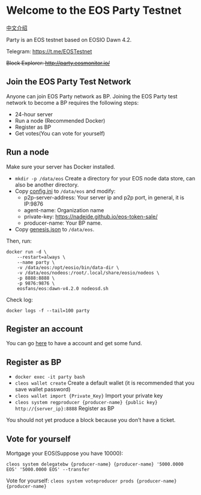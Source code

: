 # Welcome to the EOS Party Testnet

[中文介绍](https://eosfans.io/wiki/eos-party-testnet)

Party is an EOS testnet based on EOSIO Dawn 4.2.

Telegram: https://t.me/EOSTestnet

~~Block Explorer: http://party.eosmonitor.io/~~

## Join the EOS Party Test Network

Anyone can join EOS Party network as BP. Joining the EOS Party test network to become a BP requires the following steps:

- 24-hour server
- Run a node (Recommended Docker)
- Register as BP
- Get votes(You can vote for yourself)

## Run a node

Make sure your server has Docker installed.

- `mkdir -p /data/eos` Create a directory for your EOS node data store, can also be another directory.
- Copy [config.ini](config.ini) to `/data/eos` and modify:
  - p2p-server-address: Your server ip and p2p port, in general, it is IP:9876
  - agent-name: Organization name
  - private-key: https://nadejde.github.io/eos-token-sale/
  - producer-name: Your BP name.
- Copy [genesis.json](genesis.json) to `/data/eos`.

Then, run:

```
docker run -d \
    --restart=always \
    --name party \
    -v /data/eos:/opt/eosio/bin/data-dir \
    -v /data/eos/nodeos:/root/.local/share/eosio/nodeos \
    -p 8888:8888 \
    -p 9876:9876 \
    eosfans/eos:dawn-v4.2.0 nodeosd.sh
```

Check log:

`docker logs -f --tail=100 party`

## Register an account

You can go [here](http://203.195.171.163:8081/) to have a account and get some fund.


## Register as BP

* `docker exec -it party bash`
* `cleos wallet create` Create a default wallet (it is recommended that you save wallet password)
* `cleos wallet import {Private_Key}` Import your private key
* `cleos system regproducer {producer-name} {public key} http://{server_ip}:8888` Register as BP

You should not yet produce a block because you don’t have a ticket.

## Vote for yourself

Mortgage your EOS(Suppose you have 10000):

`cleos system delegatebw {producer-name} {producer-name} '5000.0000 EOS' '5000.0000 EOS' --transfer`

Vote for yourself:
`cleos system voteproducer prods {producer-name} {producer-name}`
